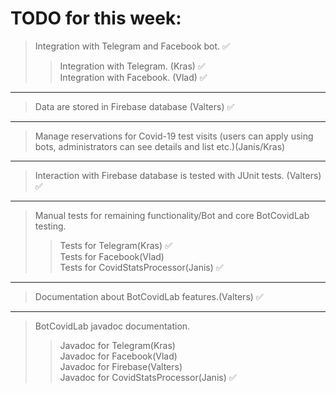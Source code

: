 # TODO for this week:
> Integration with Telegram and Facebook bot. :white_check_mark: <br/>
> > Integration with Telegram. (Kras) :white_check_mark: <br/>
> > Integration with Facebook. (Vlad) :white_check_mark: <br/>
---
> Data are stored in Firebase database (Valters) :white_check_mark: <br/>
---
> Manage reservations for Covid-19 test visits (users can apply using bots, administrators can see details and list etc.)(Janis/Kras)<br/>
---
> Interaction with Firebase database is tested with JUnit tests. (Valters) :white_check_mark: <br/>
---
> Manual tests for remaining functionality/Bot and core BotCovidLab testing. <br/>
> > Tests for Telegram(Kras) :white_check_mark: <br/>
> > Tests for Facebook(Vlad) <br/>
> > Tests for CovidStatsProcessor(Janis) :white_check_mark: <br/>
---
> Documentation about BotCovidLab features.(Valters) :white_check_mark: <br/>
---
> BotCovidLab javadoc documentation. <br/>
> > Javadoc for Telegram(Kras) <br/>
> > Javadoc for Facebook(Vlad) <br/>
> > Javadoc for Firebase(Valters) <br/>
> > Javadoc for CovidStatsProcessor(Janis) :white_check_mark: <br/>
